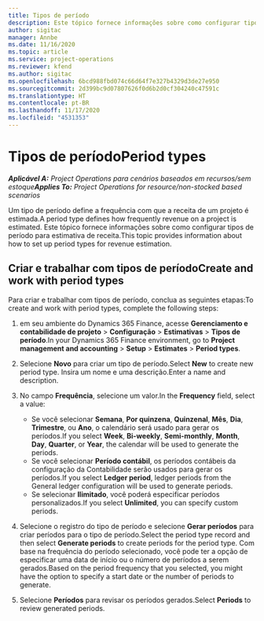 ```yaml
---
title: Tipos de período
description: Este tópico fornece informações sobre como configurar tipos de período para estimativa de receita.
author: sigitac
manager: Annbe
ms.date: 11/16/2020
ms.topic: article
ms.service: project-operations
ms.reviewer: kfend
ms.author: sigitac
ms.openlocfilehash: 6bcd988fbd074c66d64f7e327b4329d3de27e950
ms.sourcegitcommit: 2d399bc9d07807626f0d6b2d0cf304240c47591c
ms.translationtype: HT
ms.contentlocale: pt-BR
ms.lasthandoff: 11/17/2020
ms.locfileid: "4531353"
---
```

# <a name="period-types"></a><span data-ttu-id="56a34-103">Tipos de período</span><span class="sxs-lookup"><span data-stu-id="56a34-103">Period types</span></span>

<span data-ttu-id="56a34-104">_**Aplicável A:** Project Operations para cenários baseados em recursos/sem estoque_</span><span class="sxs-lookup"><span data-stu-id="56a34-104">_**Applies To:** Project Operations for resource/non-stocked based scenarios_</span></span>

<span data-ttu-id="56a34-105">Um tipo de período define a frequência com que a receita de um projeto é estimada.</span><span class="sxs-lookup"><span data-stu-id="56a34-105">A period type defines how frequently revenue on a project is estimated.</span></span> <span data-ttu-id="56a34-106">Este tópico fornece informações sobre como configurar tipos de período para estimativa de receita.</span><span class="sxs-lookup"><span data-stu-id="56a34-106">This topic provides information about how to set up period types for revenue estimation.</span></span> 

## <a name="create-and-work-with-period-types"></a><span data-ttu-id="56a34-107">Criar e trabalhar com tipos de período</span><span class="sxs-lookup"><span data-stu-id="56a34-107">Create and work with period types</span></span>
<span data-ttu-id="56a34-108">Para criar e trabalhar com tipos de período, conclua as seguintes etapas:</span><span class="sxs-lookup"><span data-stu-id="56a34-108">To create and work with period types, complete the following steps:</span></span>

1. <span data-ttu-id="56a34-109">em seu ambiente do Dynamics 365 Finance, acesse **Gerenciamento e contabilidade de projeto** > **Configuração** > **Estimativas** > **Tipos de período**.</span><span class="sxs-lookup"><span data-stu-id="56a34-109">In your Dynamics 365 Finance environment, go to **Project management and accounting** > **Setup** > **Estimates** > **Period types**.</span></span>
2. <span data-ttu-id="56a34-110">Selecione **Novo** para criar um tipo de período.</span><span class="sxs-lookup"><span data-stu-id="56a34-110">Select **New** to create new period type.</span></span> <span data-ttu-id="56a34-111">Insira um nome e uma descrição.</span><span class="sxs-lookup"><span data-stu-id="56a34-111">Enter a name and description.</span></span>
3. <span data-ttu-id="56a34-112">No campo **Frequência**, selecione um valor.</span><span class="sxs-lookup"><span data-stu-id="56a34-112">In the **Frequency** field, select a value:</span></span>

    - <span data-ttu-id="56a34-113">Se você selecionar **Semana**, **Por quinzena**, **Quinzenal**, **Mês**, **Dia**, **Trimestre**, ou **Ano**, o calendário será usado para gerar os períodos.</span><span class="sxs-lookup"><span data-stu-id="56a34-113">If you select **Week**, **Bi-weekly**, **Semi-monthly**, **Month**, **Day**, **Quarter**, or **Year**, the calendar will be used to generate the periods.</span></span> 
    - <span data-ttu-id="56a34-114">Se você selecionar **Período contábil**, os períodos contábeis da configuração da Contabilidade serão usados para gerar os períodos.</span><span class="sxs-lookup"><span data-stu-id="56a34-114">If you select **Ledger period**, ledger periods from the General ledger configuration will be used to generate periods.</span></span>
    - <span data-ttu-id="56a34-115">Se selecionar **Ilimitado**, você poderá especificar períodos personalizados.</span><span class="sxs-lookup"><span data-stu-id="56a34-115">If you select **Unlimited**, you can specify custom periods.</span></span>
4. <span data-ttu-id="56a34-116">Selecione o registro do tipo de período e selecione **Gerar períodos** para criar períodos para o tipo de período.</span><span class="sxs-lookup"><span data-stu-id="56a34-116">Select the period type record and then select **Generate periods** to create periods for the period type.</span></span> <span data-ttu-id="56a34-117">Com base na frequência do período selecionado, você pode ter a opção de especificar uma data de início ou o número de períodos a serem gerados.</span><span class="sxs-lookup"><span data-stu-id="56a34-117">Based on the period frequency that you selected, you might have the option to specify a start date or the number of periods to generate.</span></span>
5. <span data-ttu-id="56a34-118">Selecione **Períodos** para revisar os períodos gerados.</span><span class="sxs-lookup"><span data-stu-id="56a34-118">Select **Periods** to review generated periods.</span></span>

